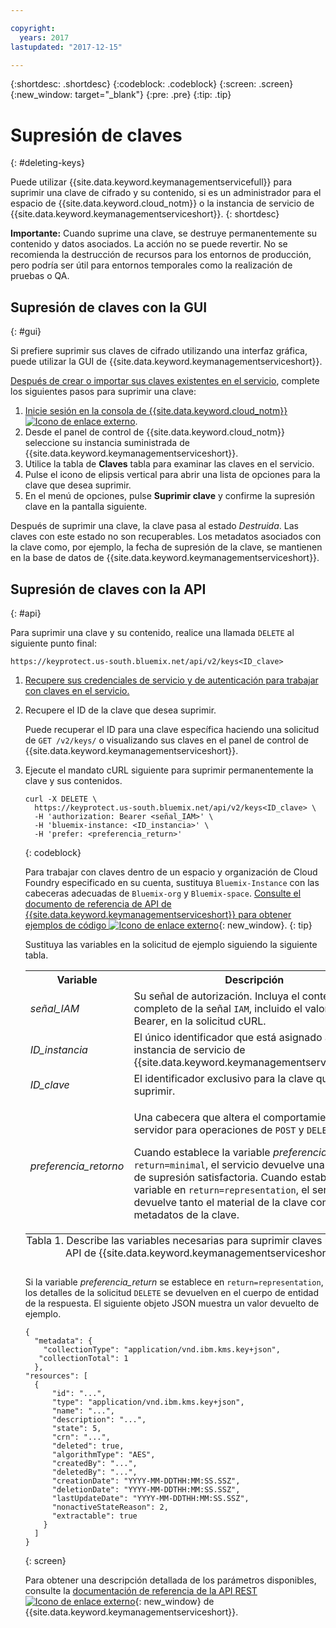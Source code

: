 ```yaml
---

copyright:
  years: 2017
lastupdated: "2017-12-15"

---
```


{:shortdesc: .shortdesc}
{:codeblock: .codeblock}
{:screen: .screen}
{:new_window: target="_blank"}
{:pre: .pre}
{:tip: .tip}

# Supresión de claves
{: #deleting-keys}

Puede utilizar {{site.data.keyword.keymanagementservicefull}} para suprimir una clave de cifrado y su contenido, si es un administrador para el espacio de {{site.data.keyword.cloud_notm}} o la instancia de servicio de {{site.data.keyword.keymanagementserviceshort}}.
{: shortdesc}

**Importante:** Cuando suprime una clave, se destruye permanentemente su contenido y datos asociados. La acción no se puede revertir. No se recomienda la destrucción de recursos para los entornos de producción, pero podría ser útil para entornos temporales como la realización de pruebas o QA.

## Supresión de claves con la GUI
{: #gui}

Si prefiere suprimir sus claves de cifrado utilizando una interfaz gráfica, puede utilizar la GUI de {{site.data.keyword.keymanagementserviceshort}}.

[Después de crear o importar sus claves existentes en el servicio](/docs/services/keymgmt/keyprotect_create_keys.html), complete los siguientes pasos para suprimir una clave:

1. [Inicie sesión en la consola de {{site.data.keyword.cloud_notm}} ![Icono de enlace externo](../../icons/launch-glyph.svg "Icono de enlace externo")](https://console.bluemix.net/).
2. Desde el panel de control de {{site.data.keyword.cloud_notm}} seleccione su instancia suministrada de {{site.data.keyword.keymanagementserviceshort}}. 
3. Utilice la tabla de **Claves** tabla para examinar las claves en el servicio.
4. Pulse el icono de elipsis vertical para abrir una lista de opciones para la clave que desea suprimir. 
5. En el menú de opciones, pulse **Suprimir clave** y confirme la supresión clave en la pantalla siguiente.

Después de suprimir una clave, la clave pasa al estado _Destruida_. Las claves con este estado no son recuperables. Los metadatos asociados con la clave como, por ejemplo, la fecha de supresión de la clave, se mantienen en la base de datos de {{site.data.keyword.keymanagementserviceshort}}. 

## Supresión de claves con la API
{: #api}

Para suprimir una clave y su contenido, realice una llamada `DELETE` al siguiente punto final:

```
https://keyprotect.us-south.bluemix.net/api/v2/keys<ID_clave>
```

1. [Recupere sus credenciales de servicio y de autenticación para trabajar con claves en el servicio. ](/docs/services/keymgmt/keyprotect_authentication.html)

2. Recupere el ID de la clave que desea suprimir. 

    Puede recuperar el ID para una clave específica haciendo una solicitud de `GET /v2/keys/` o visualizando sus claves en el panel de control de {{site.data.keyword.keymanagementserviceshort}}.

3. Ejecute el mandato cURL siguiente para suprimir permanentemente la clave y sus contenidos.

    ```cURL
    curl -X DELETE \
      https://keyprotect.us-south.bluemix.net/api/v2/keys<ID_clave> \
      -H 'authorization: Bearer <señal_IAM>' \
      -H 'bluemix-instance: <ID_instancia>' \
      -H 'prefer: <preferencia_return>'
    ```
    {: codeblock}
  
    Para trabajar con claves dentro de un espacio y organización de Cloud Foundry especificado en su cuenta, sustituya `Bluemix-Instance` con las cabeceras adecuadas de `Bluemix-org` y `Bluemix-space`. [Consulte el documento de referencia de API de {{site.data.keyword.keymanagementserviceshort}} para obtener ejemplos de código ![Icono de enlace externo](../../icons/launch-glyph.svg "Icono de enlace externo")](https://console.ng.bluemix.net/apidocs/639){: new_window}.
    {: tip}

    Sustituya las variables en la solicitud de ejemplo siguiendo la siguiente tabla.
    <table>
      <tr>
        <th>Variable</th>
        <th>Descripción</th>
      </tr>
      <tr>
        <td><em>señal_IAM</em></td>
        <td>Su señal de autorización. Incluya el contenido completo de la señal <code>IAM</code>, incluido el valor de Bearer, en la solicitud cURL.</td>
      </tr>
      <tr>
        <td><em>ID_instancia</em></td>
        <td>El único identificador que está asignado a su instancia de servicio de {{site.data.keyword.keymanagementserviceshort}}. </td>
      </tr>
      <tr>
        <td><em>ID_clave</em></td>
        <td>El identificador exclusivo para la clave que desea suprimir.</td>
      </tr>
      <tr>
      <tr>
        <td><em>preferencia_retorno</em></td>
        <td><p>Una cabecera que altera el comportamiento del servidor para operaciones de <code>POST</code> y <code>DELETE</code>.</p><p>Cuando establece la variable <em>preferencia_return</em> en <code>return=minimal</code>, el servicio devuelve una respuesta de supresión satisfactoria. Cuando establece la variable en <code>return=representation</code>, el servicio devuelve tanto el material de la clave como los metadatos de la clave. </p></td>
      </tr>
      <caption style="caption-side:bottom;">Tabla 1. Describe las variables necesarias para suprimir claves mediante la API de {{site.data.keyword.keymanagementserviceshort}}.</caption>
    </table>

    Si la variable _preferencia_return_ se establece en `return=representation`, los detalles de la solicitud `DELETE` se devuelven en el cuerpo de entidad de la respuesta. <!--After you delete a key, it enters the `Deactivated` key state. After 24 hours, if a key is not reinstated, the key transitions to the `Destroyed` state. The key contents are permanently erased and no longer accessible.--> El siguiente objeto JSON muestra un valor devuelto de ejemplo.
    ```
    {
      "metadata": {
        "collectionType": "application/vnd.ibm.kms.key+json",
       "collectionTotal": 1
      },
    "resources": [
      {
          "id": "...",
          "type": "application/vnd.ibm.kms.key+json",
          "name": "...",
          "description": "...",
          "state": 5,
          "crn": "...",
          "deleted": true,
          "algorithmType": "AES",
          "createdBy": "...",
          "deletedBy": "...",
          "creationDate": "YYYY-MM-DDTHH:MM:SS.SSZ",
          "deletionDate": "YYYY-MM-DDTHH:MM:SS.SSZ",
          "lastUpdateDate": "YYYY-MM-DDTHH:MM:SS.SSZ",
          "nonactiveStateReason": 2,
          "extractable": true
        }
      ]
    }
    ```
    {: screen}

    Para obtener una descripción detallada de los parámetros disponibles, consulte la [documentación de referencia de la API REST ![Icono de enlace externo](../../icons/launch-glyph.svg "Icono de enlace externo")](https://console.ng.bluemix.net/apidocs/639){: new_window} de {{site.data.keyword.keymanagementserviceshort}}.  
